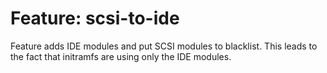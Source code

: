 # Feature: scsi-to-ide

Feature adds IDE modules and put SCSI modules to blacklist.
This leads to the fact that initramfs are using only the IDE modules.

